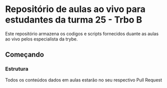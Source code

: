 # Repositório de aulas ao vivo para estudantes da turma 25 - Trbo B

Este repositório armazena os codigos e scripts fornecidos duante as aulas ao vivo pelos especialista da trybe.

## Começando 

### Estrutura

Todos os conteúdos dados em aulas estarão no seu respectivo Pull Request
